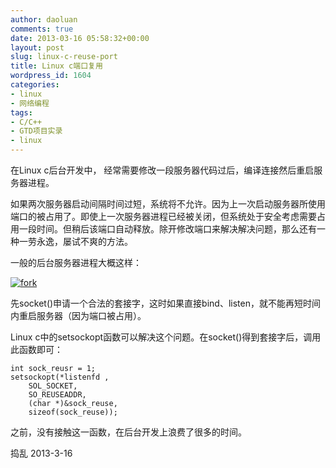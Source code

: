```yaml
---
author: daoluan
comments: true
date: 2013-03-16 05:58:32+00:00
layout: post
slug: linux-c-reuse-port
title: Linux c端口复用
wordpress_id: 1604
categories:
- linux
- 网络编程
tags:
- C/C++
- GTD项目实录
- linux
---
```


在Linux c后台开发中， 经常需要修改一段服务器代码过后，编译连接然后重启服务器进程。

如果两次服务器启动间隔时间过短，系统将不允许。因为上一次启动服务器所使用端口的被占用了。即使上一次服务器进程已经被关闭，但系统处于安全考虑需要占用一段时间。但稍后该端口自动释放。除开修改端口来解决解决问题，那么还有一种一劳永逸，屡试不爽的方法。

一般的后台服务器进程大概这样：


[![fork](http://daoluan.net/images/blog/2012/08/fork.png)](http://daoluan.net/images/blog/2012/08/fork.png)


先socket()申请一个合法的套接字，这时如果直接bind、listen，就不能再短时间内重启服务器（因为端口被占用）。

Linux c中的setsockopt函数可以解决这个问题。在socket()得到套接字后，调用此函数即可：

    
    int sock_reusr = 1;
    setsockopt(*listenfd ,
        SOL_SOCKET,
        SO_REUSEADDR,
        (char *)&sock_reuse,
        sizeof(sock_reuse));


之前，没有接触这一函数，在后台开发上浪费了很多的时间。

捣乱 2013-3-16
